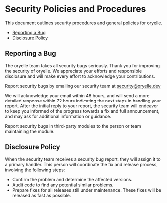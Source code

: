 # Security Policies and Procedures

This document outlines security procedures and general policies for oryelle.

- [Reporting a Bug](#reporting-a-bug)
- [Disclosure Policy](#disclosure-policy)

## Reporting a Bug

The oryelle team takes all security bugs seriously.
Thank you for improving the security of oryelle. We appreciate your efforts and
responsible disclosure and will make every effort to acknowledge your
contributions.

Report security bugs by emailing our security team at [security@oryelle.dev](mailto:security@oryelle.dev)

We will acknowledge your email within 48 hours, and will send a
more detailed response within 72 hours indicating the next steps in handling
your report. After the initial reply to your report, the security team will
endeavor to keep you informed of the progress towards a fix and full
announcement, and may ask for additional information or guidance.

Report security bugs in third-party modules to the person or team maintaining
the module.

## Disclosure Policy

When the security team receives a security bug report, they will assign it to a
primary handler. This person will coordinate the fix and release process,
involving the following steps:

- Confirm the problem and determine the affected versions.
- Audit code to find any potential similar problems.
- Prepare fixes for all releases still under maintenance. These fixes will be
  released as fast as possible.
